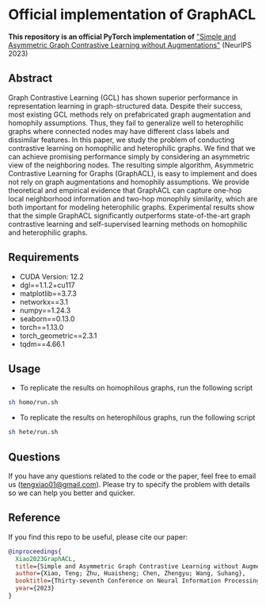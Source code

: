 # Official implementation of GraphACL

**This repository is an official PyTorch implementation of**  ["Simple and Asymmetric Graph Contrastive Learning without Augmentations"](https://arxiv.org/abs/2310.18884) (NeurIPS 2023)


##  Abstract

Graph Contrastive Learning (GCL) has shown superior performance in representation learning in graph-structured data. Despite their success, most existing GCL methods rely on prefabricated graph augmentation and homophily assumptions. Thus, they fail to generalize well to heterophilic graphs where connected nodes may have different class labels and dissimilar features. In this paper, we study the problem of conducting contrastive learning on homophilic and heterophilic graphs. We find that we can achieve promising performance simply by considering an asymmetric view of the neighboring nodes. The resulting simple algorithm, Asymmetric Contrastive Learning for Graphs (GraphACL), is easy to implement and does not rely on graph augmentations and homophily assumptions. We provide theoretical and empirical evidence that GraphACL can capture one-hop local neighborhood information and two-hop monophily similarity, which are both important for modeling heterophilic graphs. Experimental results show that the simple GraphACL significantly outperforms state-of-the-art graph contrastive learning and self-supervised learning methods on homophilic and heterophilic graphs.

##  Requirements

- CUDA Version: 12.2  
- dgl==1.1.2+cu117
- matplotlib==3.7.3
- networkx==3.1
- numpy==1.24.3
- seaborn==0.13.0
- torch==1.13.0
- torch_geometric==2.3.1
- tqdm==4.66.1

## Usage

- To replicate the  results on homophilous graphs, run the following script
```sh
sh homo/run.sh
```
- To replicate the results on heterophilous graphs, run the following script
```sh
sh hete/run.sh
```
##  Questions

If you have any questions related to the code or the paper, feel free to email us (tengxiao01@gmail.com). Please try to specify the problem with details so we can help you better and quicker.

##  Reference

If you find this repo to be useful, please cite our paper:

```bibtex
@inproceedings{
  Xiao2023GraphACL,
  title={Simple and Asymmetric Graph Contrastive Learning without Augmentations},
  author={Xiao, Teng; Zhu, Huaisheng; Chen, Zhengyu; Wang, Suhang},
  booktitle={Thirty-seventh Conference on Neural Information Processing Systems ({NeurIPS})},
  year={2023}
}
```
